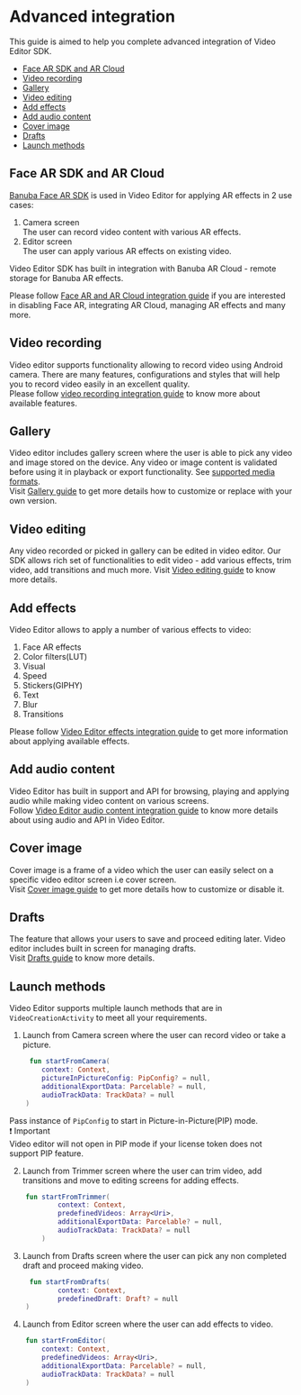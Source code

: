 # Advanced integration

This guide is aimed to help you complete advanced integration of Video Editor SDK.

- [Face AR SDK and AR Cloud](#Face-AR-SDK-and-AR-Cloud)
- [Video recording](#Video-recording)
- [Gallery](#Gallery)
- [Video editing](#Video-editing)
- [Add effects](#Add-effects)
- [Add audio content](#Add-audio-content)
- [Cover image](#Cover-image)
- [Drafts](#Drafts)
- [Launch methods](#Launch-methods)

## Face AR SDK and AR Cloud
[Banuba Face AR SDK](https://www.banuba.com/facear-sdk/face-filters) is used in Video Editor for applying AR effects in 2 use cases:
1. Camera screen  
   The user can record video content with various AR effects.
2. Editor screen  
   The user can apply various AR effects on existing video.

Video Editor SDK has built in integration with Banuba AR Cloud - remote storage for Banuba AR effects.

Please follow [Face AR and AR Cloud integration guide](guide_far_arcloud.md) if you are interested in disabling Face AR,
integrating AR Cloud, managing AR effects and many more.

## Video recording
Video editor supports functionality allowing to record video using Android camera. There are many features, configurations and styles 
that will help you to record video easily in an excellent quality.  
Please follow [video recording integration guide](guide_video_recording.md) to know more about available features.

## Gallery
Video editor includes gallery screen where the user is able to pick any video and image stored on the device. 
Any video or image content is validated before using it in playback or export functionality. See [supported media formats](../README.md#Supported-media-formats).  
Visit [Gallery guide](guide_gallery.md) to get more details how to customize or replace with your own version.

## Video editing
Any video recorded or picked in gallery can be edited in video editor. Our SDK allows rich set of functionalities to 
edit video - add various effects, trim video, add transitions and much more.
Visit [Video editing guide](guide_video_editing.md) to know more details.

## Add effects
Video Editor allows to apply a number of various effects to video:
1. Face AR effects
2. Color filters(LUT)
3. Visual
4. Speed
5. Stickers(GIPHY)
6. Text
7. Blur
8. Transitions

Please follow [Video Editor effects integration guide](guide_effects.md) to get more information about applying available effects.

## Add audio content
Video Editor has built in support and API for browsing, playing and applying audio while making video content on various screens.  
Follow [Video Editor audio content integration guide](guide_audio_content.md) to know more details about using audio and API in Video Editor.

## Cover image
Cover image is a frame of a video which the user can easily select on a specific video editor screen i.e cover screen.  
Visit [Cover image guide](guide_cover_image.md) to get more details how to customize or disable it.

## Drafts
The feature that allows your users to save and proceed editing later. Video editor includes built in screen for managing drafts.  
Visit [Drafts guide](guide_drafts.md) to know more details.

## Launch methods
Video Editor supports multiple launch methods that are in ```VideoCreationActivity``` to meet all your requirements.

1. Launch from Camera screen where the user can record video or take a picture.
```kotlin
     fun startFromCamera(
        context: Context,
        pictureInPictureConfig: PipConfig? = null,
        additionalExportData: Parcelable? = null,
        audioTrackData: TrackData? = null
    )
  ```

Pass instance of ```PipConfig``` to start in Picture-in-Picture(PIP) mode.  
:exclamation: Important  
Video editor will not open in PIP mode if your license token does not support PIP feature.

2. Launch from Trimmer screen where the user can trim video, add transitions and move to editing screens for adding effects.
```kotlin
    fun startFromTrimmer(
            context: Context,
            predefinedVideos: Array<Uri>,
            additionalExportData: Parcelable? = null,
            audioTrackData: TrackData? = null
        )
  ```

3. Launch from Drafts screen where the user can pick any non completed draft and proceed making video.
```kotlin
     fun startFromDrafts(
            context: Context,
            predefinedDraft: Draft? = null
    )
 ```
4. Launch from Editor screen where the user can add effects to video.
```kotlin
    fun startFromEditor(
        context: Context,
        predefinedVideos: Array<Uri>,
        additionalExportData: Parcelable? = null,
        audioTrackData: TrackData? = null
    )
```


